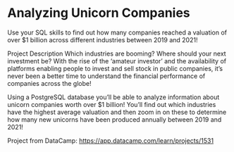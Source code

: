 # Analyzing Unicorn Companies
Use your SQL skills to find out how many companies reached a valuation of over $1 billion across different industries between 2019 and 2021!

Project Description
Which industries are booming? Where should your next investment be? With the rise of the ‘amateur investor’ and the availability of platforms enabling people to invest and sell stock in public companies, it’s never been a better time to understand the financial performance of companies across the globe!

Using a PostgreSQL database you’ll be able to analyze information about unicorn companies worth over $1 billion! You’ll find out which industries have the highest average valuation and then zoom in on these to determine how many new unicorns have been produced annually between 2019 and 2021!

Project from DataCamp: https://app.datacamp.com/learn/projects/1531
